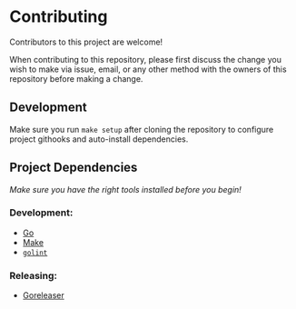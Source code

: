 # Contributing

Contributors to this project are welcome!

When contributing to this repository, please first discuss the change you wish
to make via issue, email, or any other method with the owners of this repository
before making a change.

## Development

Make sure you run `make setup` after cloning the repository to configure
project githooks and auto-install dependencies.

## Project Dependencies

_Make sure you have the right tools installed before you begin!_

### Development:

- [Go](https://golang.org)
- [Make](https://www.gnu.org/software/make/)
- [`golint`](https://github.com/golang/lint)

### Releasing:

- [Goreleaser](https://goreleaser.com)
